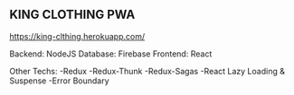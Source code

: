 ## KING CLOTHING PWA

https://king-clthing.herokuapp.com/

Backend: NodeJS
Database: Firebase
Frontend: React

Other Techs:
-Redux
-Redux-Thunk
-Redux-Sagas
-React Lazy Loading & Suspense
-Error Boundary